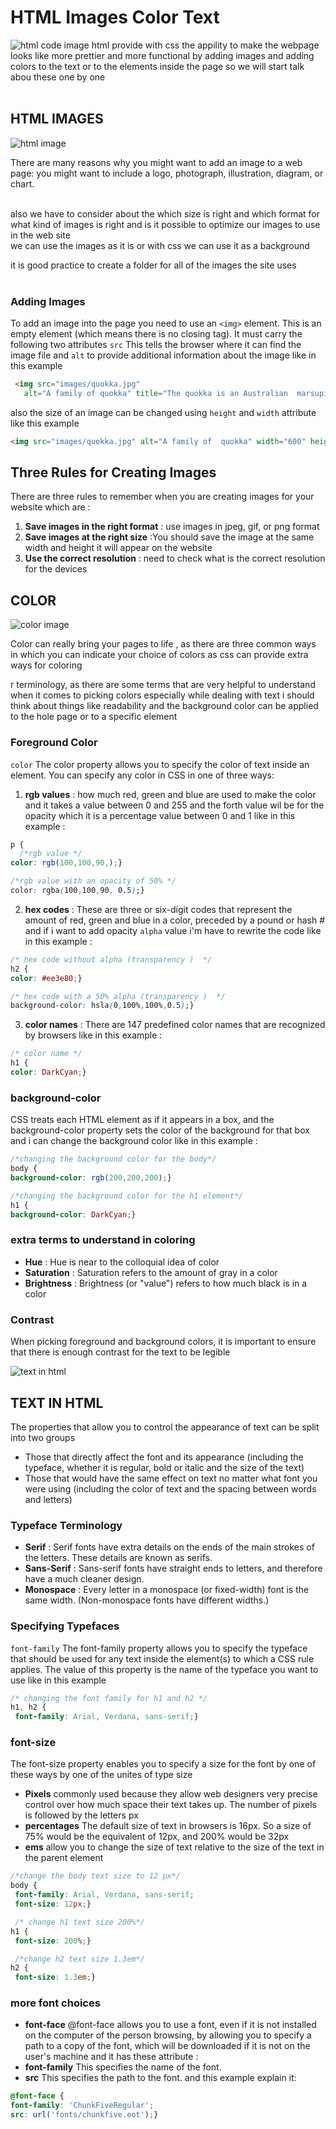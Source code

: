 # HTML Images Color  Text #
![html code image](https://images.unsplash.com/photo-1542831371-29b0f74f9713?ixlib=rb-1.2.1&q=80&fm=jpg)
html provide with css the appility to make the webpage looks like more prettier and more functional by adding images and adding colors to the text or to the elements inside the page so we will start talk abou these one by one
<br>
<br>
## HTML IMAGES ##
![html image](https://d2h0cx97tjks2p.cloudfront.net/blogs/wp-content/uploads/sites/2/2020/07/html-images-df.jpg)
<br>

There are many reasons why you might want to add an image to a web page: you might want to include a logo, photograph, illustration, diagram, or chart.

<br>
also we have to consider about the which size is right and which format for what kind of images is right and is it possible to optimize our images to use in the web site 
<br>
we can use the images as it is or with css we can use it as a background 

it is good practice to create a folder for all of the images the site uses
<br>
<br>
### Adding Images ###
To add an image into the page you need to use an `<img>` element. This is an empty element (which means there is no closing tag). It must carry the following two attributes `src` This tells the browser where it can find the image file and `alt` to provide additional information about the image like in this example
```html
 <img src="images/quokka.jpg" 
   alt="A family of quokka" title="The quokka is an Australian  marsupial that is similar in size to the domestic cat." />
```
also the size of an image can be changed using `height` and `width` attribute like this example

```html
<img src="images/quokka.jpg" alt="A family of  quokka" width="600" height="450" />
 ```
 ## Three Rules for Creating Images ##
 There are three rules to remember when you are creating images for your website which are :
1. **Save images in the right format** : use images in jpeg, gif, or png format
2. **Save images at the right size** :You should save the image at the same width and height it will appear on the website 
3. **Use the correct resolution** : need to check what is the correct resolution for the devices

## COLOR ##
![color image](https://i1.wp.com/www.csscodelab.com/wp-content/uploads/2019/11/html-css-fatalistic-color-palette-ui-concept.png)

Color can really bring your pages to life , as  there are three common ways in which you can  indicate your choice of colors as css can provide extra ways for coloring

r terminology, as there are some terms that are very helpful to understand when it comes to picking colors especially while dealing with text i should think about things like readability and the background color can be applied to the hole page or to a specific element 

### Foreground Color ###
`color` The color property allows you to specify the color of text inside an element. You can specify any color in CSS in one of three ways:
1. **rgb values** :  how much red, green and blue are used to make the color and it takes a value between 0 and 255 and the forth value wil be for the opacity which it is a percentage value between 0 and 1  like in this example :
```css
p {
  /*rgb value */
color: rgb(100,100,90,);}

/*rgb value with an opacity of 50% */
color: rgba(100,100,90, 0.5);}
```
2. **hex codes** : These are three or six-digit codes that represent the amount of red, green and blue in a color, preceded by a pound or hash # and if i want to add opacity `alpha` value i'm have to rewrite the code like in this example : 
```css
/* hex code without alpha (transparency )  */
h2 {
color: #ee3e80;}

/* hex code with a 50% alpha (transparency )  */
background-color: hsla(0,100%,100%,0.5);}
```
3. **color names** : There are 147 predefined color names that are recognized by browsers like in this example : 
```css
/* color name */
h1 {
color: DarkCyan;}
```
### background-color ###
CSS treats each HTML element as if it appears in a box, and the background-color property sets the color of the background for that box and i can change the background color like in this example :
```css
/*changing the background color for the body*/
body {
background-color: rgb(200,200,200);}

/*changing the background color for the h1 element*/
h1 {
background-color: DarkCyan;}
```
### extra terms to understand in coloring ###
- **Hue** : Hue is near to the colloquial idea of color
- **Saturation** : Saturation refers to the amount of gray in a color
- **Brightness** : Brightness (or "value") refers to how much black is in a color


### Contrast ###
When picking foreground and background colors, it is important to ensure that there is enough contrast for the text to be legible

![text in html](https://cdn.educba.com/academy/wp-content/uploads/2020/02/html-text-attributes.jpg)
## TEXT IN HTML ##
The properties that allow you to control the appearance of text can be split into two groups 
- Those that directly affect the font and its appearance (including the typeface, whether it is regular, bold or italic and the size of the text)
- Those that would have the same effect on text no matter what font you were using (including the color of text and the spacing between words and letters)

### Typeface Terminology ###
- **Serif** : Serif fonts have extra details on the ends of the main strokes of the letters. These details are known as serifs.
- **Sans-Serif** : Sans-serif fonts have straight ends to letters, and therefore have a much cleaner design.
- **Monospace** : Every letter in a monospace (or fixed-width) font is the same width. (Non-monospace fonts have different widths.)


### Specifying Typefaces ###
`font-family` The font-family property allows you to specify the typeface that should be used for any text inside the element(s) to which a CSS rule applies. The value of this property is the name of the typeface you want to use like in this example
```css
/* changing the font family for h1 and h2 */
h1, h2 {
 font-family: Arial, Verdana, sans-serif;}
 ```

 ### font-size ##
 The font-size property enables you to specify a size for the font by one of these ways by one of the unites of type size
 - **Pixels** commonly used because they allow web designers very precise control over how much space their text takes up. The number of pixels is followed by the letters px
 - **percentages** The default size of text in browsers is 16px. So a size of 75% would be the equivalent of 12px, and 200% would be 32px
 - **ems** allow you to change the size of text relative to the size of the text in the parent element
 ```css
/*change the body text size to 12 px*/
 body {
  font-family: Arial, Verdana, sans-serif;
  font-size: 12px;}

  /* change h1 text size 200%*/
h1 {
  font-size: 200%;}

  /*change h2 text size 1.3em*/
h2 {
  font-size: 1.3em;}
 ```

### more font choices ###
- **font-face** @font-face allows you to use a font, even if it is not installed on the computer of the person browsing, by allowing you to specify a path to a copy of the font, which will be downloaded if it is not on the user's machine and it has these attribute :
- **font-family** This specifies the name of the font.
- **src**  This specifies the path to the font.
and this example explain it:
```css
@font-face {
font-family: 'ChunkFiveRegular';
src: url('fonts/chunkfive.eot');}
```

